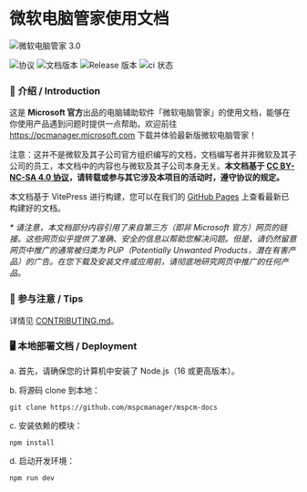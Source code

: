 # 微软电脑管家使用文档
![微软电脑管家 3.0](https://pcmanager.microsoft.com/assets/digitalLivingMain-phone.png)  

![协议](https://img.shields.io/badge/License-CC_BY--NC--SA_4.0-blue)
![文档版本](https://img.shields.io/github/package-json/v/mspcmanager/mspcm-docs) 
![Release 版本](https://img.shields.io/github/v/release/mspcmanager/mspcm-docs?include_prereleases) 
![ci 状态](https://img.shields.io/github/actions/workflow/status/mspcmanager/mspcm-docs/deploy-to-pages.yml) 

### 👏 介绍 / Introduction  
这是 **Microsoft 官方**出品的电脑辅助软件「微软电脑管家」的使用文档，能够在你使用产品遇到问题时提供一点帮助。欢迎前往 <https://pcmanager.microsoft.com> 下载并体验最新版微软电脑管家！   

注意：这并不是微软及其子公司官方组织编写的文档，文档编写者并非微软及其子公司的员工，本文档中的内容也与微软及其子公司本身无关。**本文档基于 [CC BY-NC-SA 4.0 协议](https://creativecommons.org/licenses/by-nc-sa/4.0/)，请转载或参与其它涉及本项目的活动时，遵守协议的规定。**  

本文档基于 VitePress 进行构建，您可以在我们的 [GitHub Pages](https://mspcmanager.github.io/mspcm-docs/) 上查看最新已构建好的文档。

_* 请注意，本文档部分内容引用了来自第三方（即非 Microsoft 官方）网页的链接。这些网页似乎提供了准确、安全的信息以帮助您解决问题。但是，请仍然留意网页中推广的通常被归类为 PUP（Potentially Unwanted Products，潜在有害产品）的广告。在您下载及安装文件或应用前，请彻底地研究网页中推广的任何产品。_

### 📣 参与注意 / Tips  
详情见 [CONTRIBUTING.md](./CONTRIBUTING.md)。

### 🖥️ 本地部署文档 / Deployment
a. 首先，请确保您的计算机中安装了 Node.js（16 或更高版本）。  
  
b. 将源码 clone 到本地：  
```shell
git clone https://github.com/mspcmanager/mspcm-docs
```
c. 安装依赖的模块：  
```shell
npm install
```
d. 启动开发环境：  
```shell
npm run dev
```
